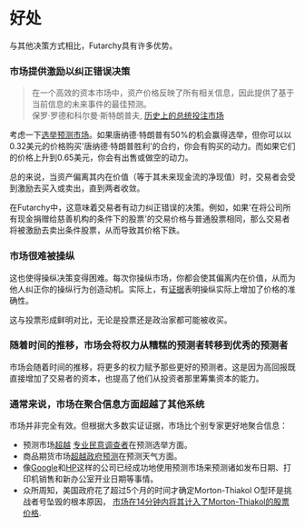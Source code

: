 # 好处
与其他决策方式相比，Futarchy具有许多优势。

### 市场提供激励以纠正错误决策
> 在一个高效的资本市场中，资产价格反映了所有相关信息，因此提供了基于当前信息的未来事件的最佳预测。\
> 保罗·罗德和科尔曼·斯特朗普夫, [历史上的总统投注市场](https://users.wfu.edu/strumpks/papers/JEP\_2004.pdf)

考虑一下[选举预测市场](https://en.wikipedia.org/wiki/Election\_stock\_market)。如果唐纳德·特朗普有50%的机会赢得选举，但你可以以0.32美元的价格购买'唐纳德·特朗普胜利'的合约，你会有购买的动力。而如果它们的价格上升到0.65美元，你会有出售或做空的动力。

总的来说，当资产偏离其内在价值（等于其未来现金流的净现值）时，交易者会受到激励去买入或卖出，直到两者收敛。

在Futarchy中，这意味着交易者有动力纠正错误的决策。例如，如果'在将公司所有现金捐赠给慈善机构的条件下的股票'的交易价格与普通股票相同，那么交易者将被激励去卖出条件股票，从而导致其价格下跌。

### 市场很难被操纵
这也使得操纵决策变得困难。每次你操纵市场，你都会使其偏离内在价值，从而为他人纠正你的操纵行为创造动机。实际上，有[证据](https://www.sciencedirect.com/science/article/abs/pii/S0167268105001575)表明操纵实际上增加了价格的准确性。

这与投票形成鲜明对比，无论是投票还是政治家都可能被收买。

### 随着时间的推移，市场会将权力从糟糕的预测者转移到优秀的预测者
市场会随着时间的推移，将更多的权力赋予那些更好的预测者。这是因为高回报既直接增加了交易者的资本，也提高了他们从投资者那里筹集资本的能力。

### 通常来说，市场在聚合信息方面超越了其他系统
市场并非完全有效。但根据大多数实证证据，市场比个别专家更好地聚合信息：

* 预测市场[超越](https://repository.arizona.edu/bitstream/handle/10150/666656/azu\_etd\_hr\_2021\_0133\_sip1\_m.pdf?sequence=1) [专业民意调查者](https://www.jstor.org/stable/40467652)在预测选举方面。
* 商品期货市场[超越政府预测](https://www.jstor.org/stable/40467652)在预测天气方面。
* 像[Google](https://googleblog.blogspot.com/2005/09/putting-crowd-wisdom-to-work.html)和[HP](https://authors.library.caltech.edu/44358/1/wp1131.pdf)这样的公司已经成功地使用预测市场来预测诸如发布日期、打印机销售和新办公室开业日期等事情。
* 众所周知，美国政府花了超过5个月的时间才确定Morton-Thiakol O型环是挑战者号坠毁的根本原因， [市场在14分钟内将其计入了Morton-Thiakol的股票价格](https://maloney.people.clemson.edu/855/9.pdf).
